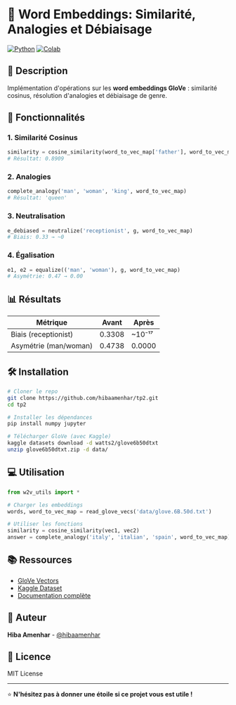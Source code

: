 # 🧠 Word Embeddings: Similarité, Analogies et Débiaisage

[![Python](https://img.shields.io/badge/Python-3.7+-blue.svg)](https://www.python.org/downloads/)
[![Colab](https://colab.research.google.com/assets/colab-badge.svg)](https://colab.research.google.com/)

## 📖 Description

Implémentation d'opérations sur les **word embeddings GloVe** : similarité cosinus, résolution d'analogies et débiaisage de genre.

## 🚀 Fonctionnalités

### 1. Similarité Cosinus
```python
similarity = cosine_similarity(word_to_vec_map['father'], word_to_vec_map['mother'])
# Résultat: 0.8909
```

### 2. Analogies
```python
complete_analogy('man', 'woman', 'king', word_to_vec_map)
# Résultat: 'queen'
```

### 3. Neutralisation
```python
e_debiased = neutralize('receptionist', g, word_to_vec_map)
# Biais: 0.33 → ~0
```

### 4. Égalisation
```python
e1, e2 = equalize(('man', 'woman'), g, word_to_vec_map)
# Asymétrie: 0.47 → 0.00
```

## 📊 Résultats

| Métrique | Avant | Après |
|----------|-------|-------|
| Biais (receptionist) | 0.3308 | ~10⁻¹⁷ |
| Asymétrie (man/woman) | 0.4738 | 0.0000 |

## 🛠️ Installation
```bash
# Cloner le repo
git clone https://github.com/hibaamenhar/tp2.git
cd tp2

# Installer les dépendances
pip install numpy jupyter

# Télécharger GloVe (avec Kaggle)
kaggle datasets download -d watts2/glove6b50dtxt
unzip glove6b50dtxt.zip -d data/
```

## 💻 Utilisation
```python
from w2v_utils import *

# Charger les embeddings
words, word_to_vec_map = read_glove_vecs('data/glove.6B.50d.txt')

# Utiliser les fonctions
similarity = cosine_similarity(vec1, vec2)
answer = complete_analogy('italy', 'italian', 'spain', word_to_vec_map)
```

## 📚 Ressources

- [GloVe Vectors](https://nlp.stanford.edu/projects/glove/)
- [Kaggle Dataset](https://www.kaggle.com/datasets/watts2/glove6b50dtxt)
- [Documentation complète](docs/rapport.pdf)

## 👤 Auteur

**Hiba Amenhar** - [@hibaamenhar](https://github.com/hibaamenhar)

## 📄 Licence

MIT License

---

⭐ **N'hésitez pas à donner une étoile si ce projet vous est utile !**
